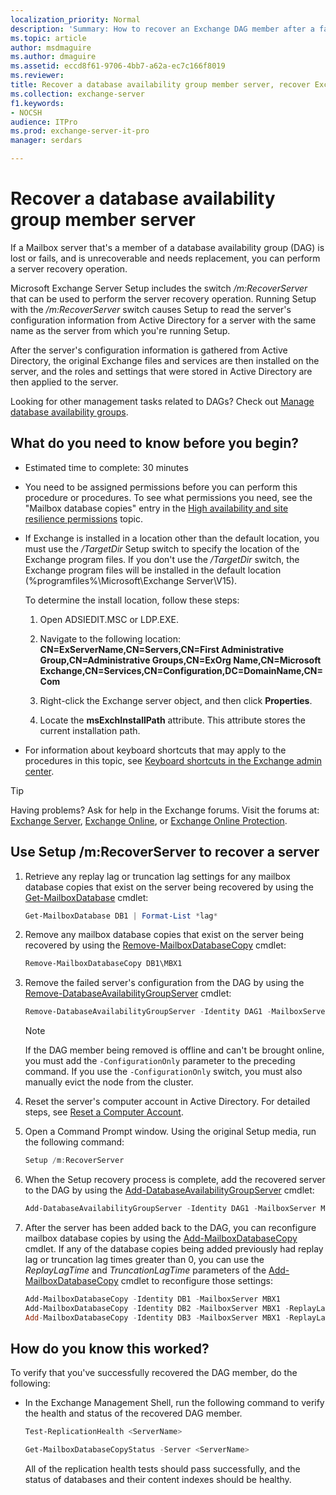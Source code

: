 ```yaml
---
localization_priority: Normal
description: 'Summary: How to recover an Exchange DAG member after a failure in Exchange Server 2016 and Exchange Server 2019.'
ms.topic: article
author: msdmaguire
ms.author: dmaguire
ms.assetid: eccd8f61-9706-4bb7-a62a-ec7c166f8019
ms.reviewer:
title: Recover a database availability group member server, recover Exchange DAG member, Exchange DAG server recovery, DAG server recovery, Exchange DAG failover
ms.collection: exchange-server
f1.keywords:
- NOCSH
audience: ITPro
ms.prod: exchange-server-it-pro
manager: serdars

---
```


# Recover a database availability group member server

If a Mailbox server that's a member of a database availability group (DAG) is lost or fails, and is unrecoverable and needs replacement, you can perform a server recovery operation.

Microsoft Exchange Server Setup includes the switch _/m:RecoverServer_ that can be used to perform the server recovery operation. Running Setup with the _/m:RecoverServer_ switch causes Setup to read the server's configuration information from Active Directory for a server with the same name as the server from which you're running Setup.

After the server's configuration information is gathered from Active Directory, the original Exchange files and services are then installed on the server, and the roles and settings that were stored in Active Directory are then applied to the server.

Looking for other management tasks related to DAGs? Check out [Manage database availability groups](../manage-ha/manage-dags.md).

## What do you need to know before you begin?

- Estimated time to complete: 30 minutes

- You need to be assigned permissions before you can perform this procedure or procedures. To see what permissions you need, see the "Mailbox database copies" entry in the [High availability and site resilience permissions](../../permissions/feature-permissions/ha-permissions.md) topic.

- If Exchange is installed in a location other than the default location, you must use the _/TargetDir_ Setup switch to specify the location of the Exchange program files. If you don't use the _/TargetDir_ switch, the Exchange program files will be installed in the default location (%programfiles%\Microsoft\Exchange Server\V15).

  To determine the install location, follow these steps:

  1. Open ADSIEDIT.MSC or LDP.EXE.

  2. Navigate to the following location: **CN=ExServerName,CN=Servers,CN=First Administrative Group,CN=Administrative Groups,CN=ExOrg Name,CN=Microsoft Exchange,CN=Services,CN=Configuration,DC=DomainName,CN=Com**

  3. Right-click the Exchange server object, and then click **Properties**.

  4. Locate the **msExchInstallPath** attribute. This attribute stores the current installation path.

- For information about keyboard shortcuts that may apply to the procedures in this topic, see [Keyboard shortcuts in the Exchange admin center](../../about-documentation/exchange-admin-center-keyboard-shortcuts.md).

> [!TIP]
> Having problems? Ask for help in the Exchange forums. Visit the forums at: [Exchange Server](https://social.technet.microsoft.com/forums/office/home?category=exchangeserver), [Exchange Online](https://social.technet.microsoft.com/forums/msonline/home?forum=onlineservicesexchange), or [Exchange Online Protection](https://social.technet.microsoft.com/forums/forefront/home?forum=FOPE).

## Use Setup /m:RecoverServer to recover a server

1. Retrieve any replay lag or truncation lag settings for any mailbox database copies that exist on the server being recovered by using the [Get-MailboxDatabase](/powershell/module/exchange/get-mailboxdatabase) cmdlet:

   ```powershell
   Get-MailboxDatabase DB1 | Format-List *lag*
   ```

2. Remove any mailbox database copies that exist on the server being recovered by using the [Remove-MailboxDatabaseCopy](/powershell/module/exchange/remove-mailboxdatabasecopy) cmdlet:

   ```powershell
   Remove-MailboxDatabaseCopy DB1\MBX1
   ```

3. Remove the failed server's configuration from the DAG by using the [Remove-DatabaseAvailabilityGroupServer](/powershell/module/exchange/remove-databaseavailabilitygroupserver) cmdlet:

   ```powershell
   Remove-DatabaseAvailabilityGroupServer -Identity DAG1 -MailboxServer MBX1
   ```

   > [!NOTE]
   > If the DAG member being removed is offline and can't be brought online, you must add the `-ConfigurationOnly` parameter to the preceding command. If you use the `-ConfigurationOnly` switch, you must also manually evict the node from the cluster.

4. Reset the server's computer account in Active Directory. For detailed steps, see [Reset a Computer Account](/previous-versions/windows/it-pro/windows-server-2008-R2-and-2008/cc753596(v=ws.11)).

5. Open a Command Prompt window. Using the original Setup media, run the following command:

   ```powershell
   Setup /m:RecoverServer
   ```

6. When the Setup recovery process is complete, add the recovered server to the DAG by using the [Add-DatabaseAvailabilityGroupServer](/powershell/module/exchange/add-databaseavailabilitygroupserver) cmdlet:

   ```powershell
   Add-DatabaseAvailabilityGroupServer -Identity DAG1 -MailboxServer MBX1
   ```

7. After the server has been added back to the DAG, you can reconfigure mailbox database copies by using the [Add-MailboxDatabaseCopy](/powershell/module/exchange/add-mailboxdatabasecopy) cmdlet. If any of the database copies being added previously had replay lag or truncation lag times greater than 0, you can use the _ReplayLagTime_ and _TruncationLagTime_ parameters of the [Add-MailboxDatabaseCopy](/powershell/module/exchange/add-mailboxdatabasecopy) cmdlet to reconfigure those settings:

   ```powershell
   Add-MailboxDatabaseCopy -Identity DB1 -MailboxServer MBX1
   Add-MailboxDatabaseCopy -Identity DB2 -MailboxServer MBX1 -ReplayLagTime 3.00:00:00
   Add-MailboxDatabaseCopy -Identity DB3 -MailboxServer MBX1 -ReplayLagTime 3.00:00:00 -TruncationLagTime 3.00:00:00
   ```

## How do you know this worked?

To verify that you've successfully recovered the DAG member, do the following:

- In the Exchange Management Shell, run the following command to verify the health and status of the recovered DAG member.

  ```powershell
  Test-ReplicationHealth <ServerName>
  ```

  ```powershell
  Get-MailboxDatabaseCopyStatus -Server <ServerName>
  ```

  All of the replication health tests should pass successfully, and the status of databases and their content indexes should be healthy.